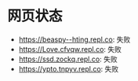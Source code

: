 # 网页状态
- https://beaspy--hting.repl.co: 失败
- https://Love.cfvqw.repl.co: 失败
- https://ssd.zockq.repl.co: 失败
- https://ypto.tnpyv.repl.co: 失败
